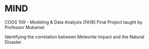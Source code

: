 # MIND

COGS 109 - Modeling & Data Analysis [FA18] Final Project taught by Professor Mukamel.

Identifying the correlation between Meteorite Impact and the Natural Disaster.
